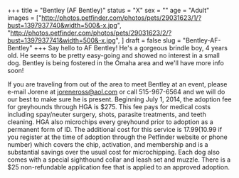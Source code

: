 +++
title = "Bentley (AF Bentley)"
status = "X"
sex = ""
age = "Adult"
images = ["http://photos.petfinder.com/photos/pets/29031623/1/?bust=1397937740&width=500&-x.jpg",
"http://photos.petfinder.com/photos/pets/29031623/2/?bust=1397937741&width=500&-x.jpg",
]
draft = false
slug = "Bentley-AF-Bentley"
+++
Say hello to AF Bentley! He's a gorgeous brindle boy, 4 years old. He seems to be pretty easy-going and showed no interest in a small dog. Bentley is being fostered in the Omaha area and we'll have more info soon!

If you are traveling from out of the area to meet Bentley at an event, please e-mail Jorene at joreneross@aol.com or call 515-967-6564 and we will do our best to make sure he is present. Beginning July 1, 2014, the adoption fee for greyhounds through HGA is $275. This fee pays for medical costs including spay/neuter surgery, shots, parasite treatments, and teeth cleaning. HGA also microchips every greyhound prior to adoption as a permanent form of ID. The additional cost for this service is $17.99 ($10.99 if you register at the time of adoption through the Petfinder website or phone number) which covers the chip, activation, and membership and is a substantial savings over the usual cost for microchipping. Each dog also comes with a special sighthound collar and leash set and muzzle. There is a $25 non-refundable application fee that is applied to an approved adoption.
